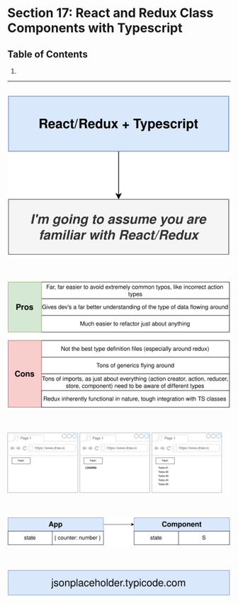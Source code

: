 # Section 17: React and Redux Class Components with Typescript

## Table of Contents

1. [](#)

---

<br/>

<div align="center"><img src="./diagrams/18/ts-1.svg" /></div><br/><br/><br/>
<div align="center"><img src="./diagrams/18/ts-2.svg" /></div><br/><br/><br/>
<div align="center"><img src="./diagrams/18/ts-3.svg" /></div><br/><br/><br/>
<div align="center"><img src="./diagrams/18/ts-4.svg" /></div><br/><br/><br/>
<div align="center"><img src="./diagrams/18/ts-5.svg" /></div><br/><br/><br/>
